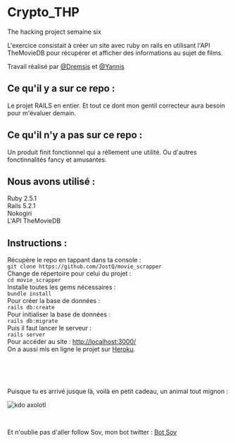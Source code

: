 # Crypto_THP

The hacking project semaine six

L'exercice consistait à créer un site avec ruby on rails en utilisant l'API TheMovieDB pour récupérer et afficher des informations au sujet de films.<br/>

Travail réalisé par [@Dremsis](https://thehackingproject.slack.com/messages/DD6V0K26N) et [@Yannis](https://thehackingproject.slack.com/messages/DD14VBZ0U)

## Ce qu'il y a sur ce repo :

Le projet RAILS en entier. Et tout ce dont mon gentil correcteur aura besoin pour m'évaluer demain.

## Ce qu'il n'y a pas sur ce repo :

Un produit finit fonctionnel qui a réllement une utilité. Ou d'autres fonctinnalités fancy et amusantes.

## Nous avons utilisé :
Ruby 2.5.1<br/>
Rails 5.2.1<br/>
Nokogiri<br/>
L'API TheMovieDB<br/>

## Instructions :

Récupère le repo en tappant dans ta console : <br/>
`git clone https://github.com/JostQ/movie_scrapper`<br/>
Change de répertoire pour celui du projet : <br/>
`cd movie_scrapper`<br/>
Installe toutes les gems nécessaires : <br/>
`bundle install`<br/>
Pour créer la base de données : <br/>
`rails db:create`<br/>
Pour initialiser la base de données : <br/>
`rails db:migrate`<br/>
Puis il faut lancer le serveur : <br/>
`rails server`<br/>
Pour accéder au site : [http://localhost:3000/](http://localhost:3000/)<br/>
On a aussi mis en ligne le projet sur [Heroku](https://movie-searcher-dremsis.herokuapp.com).

<br/><br/><br/>

Puisque tu es arrivé jusque là, voilà en petit cadeau, un animal tout mignon :


![kdo axolotl](https://cdn140.picsart.com/262009799015212.png "kdo axolotl")

<br/>

Et n'oublie pas d'aller follow Sov, mon bot twitter : [Bot Sov](https://twitter.com/strochnissov "Sov Strochnis")

